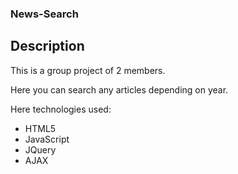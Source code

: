 ### News-Search

## Description
This is a group project of 2 members. 

Here you can search any articles depending on year. 

Here technologies used:
* HTML5
* JavaScript
* JQuery
* AJAX



